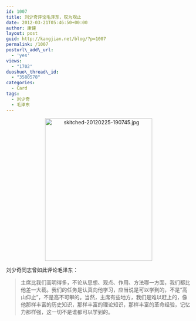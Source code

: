 ```yaml
---
id: 1007
title: 刘少奇评论毛泽东，叹为观止
date: 2012-03-21T05:46:50+00:00
author: 康健
layout: post
guid: http://kangjian.net/blog/?p=1007
permalink: /1007
posturl\_add\_url:
  - 'yes'
views:
  - "1702"
duoshuo\_thread\_id:
  - "3580578"
categories:
  - Card
tags:
  - 刘少奇
  - 毛泽东
---
```

<div style="text-align:center;">
  <img src="http://kangjian.net/images/2012/02/skitched-20120225-190745.jpg" alt="skitched-20120225-190745.jpg" border="0" width="292" height="387" />
</div>

刘少奇同志曾如此评论毛泽东：

> 主席比我们高明得多，不论从思想、观点、作用、方法哪一方面，我们都比他差一大截。我们的任务是认真向他学习，应当说是可以学到的，不是“高山仰止”，不是高不可攀的。当然，主席有些地方，我们是难以赶上的，像他那样丰富的历史知识，那样丰富的理论知识，那样丰富的革命经验，记忆力那样强，这一切不是谁都可以学到的。